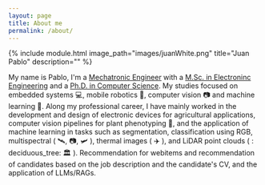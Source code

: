 ```yaml
---
layout: page
title: About me
permalink: /about/
---
```


{% include module.html image_path="images/juanWhite.png" title="Juan Pablo" description="" %}



My name is Pablo, I'm a [Mechatronic Engineer](https://www.unipiloto.edu.co/programas/pregrado/ingenieria-mecatronica/) with a [M.Sc. in Electroninc Engineering](http://www.javerianacali.edu.co/) and a [Ph.D. in Computer Science](https://edi2s.umontpellier.fr/). My studies focused on embedded systems 💻, mobile robotics 🚁, computer vision 📷 and machine learning 🤖. Along my professional career, I have mainly worked in the development and design of electronic devices for agricultural applications, computer vision pipelines for plant phenotyping 🍃, and the application of machine learning in tasks such as segmentation, classification using RGB, multispectral ( 🛰️, 📷, 🛩️ ), thermal images ( ✈️ ), and LiDAR point clouds ( : deciduous_tree: 🏛️ ). Recommendation for webitems and recommendation of candidates based on the job description and the candidate's CV, and the application of LLMs/RAGs.
